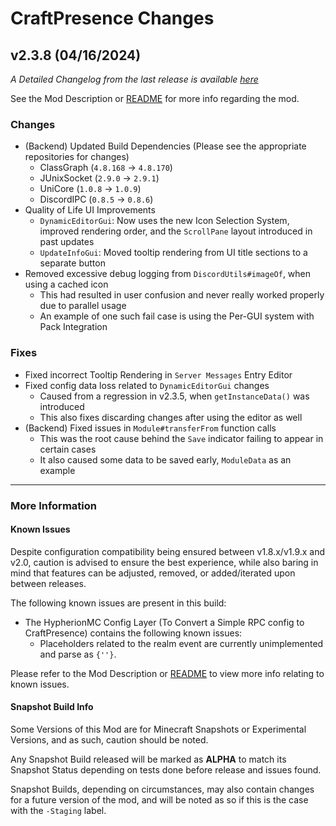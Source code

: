 # CraftPresence Changes

## v2.3.8 (04/16/2024)

_A Detailed Changelog from the last release is
available [here](https://gitlab.com/CDAGaming/CraftPresence/-/compare/release%2Fv2.3.7...release%2Fv2.3.8)_

See the Mod Description or [README](https://gitlab.com/CDAGaming/CraftPresence) for more info regarding the mod.

### Changes

* (Backend) Updated Build Dependencies (Please see the appropriate repositories for changes)
    * ClassGraph (`4.8.168` -> `4.8.170`)
    * JUnixSocket (`2.9.0` -> `2.9.1`)
    * UniCore (`1.0.8` -> `1.0.9`)
    * DiscordIPC (`0.8.5` -> `0.8.6`)
* Quality of Life UI Improvements
    * `DynamicEditorGui`: Now uses the new Icon Selection System, improved rendering order, and the `ScrollPane` layout
      introduced in past updates
    * `UpdateInfoGui`: Moved tooltip rendering from UI title sections to a separate button
* Removed excessive debug logging from `DiscordUtils#imageOf`, when using a cached icon
    * This had resulted in user confusion and never really worked properly due to parallel usage
    * An example of one such fail case is using the Per-GUI system with Pack Integration

### Fixes

* Fixed incorrect Tooltip Rendering in `Server Messages` Entry Editor
* Fixed config data loss related to `DynamicEditorGui` changes
    * Caused from a regression in v2.3.5, when `getInstanceData()` was introduced
    * This also fixes discarding changes after using the editor as well
* (Backend) Fixed issues in `Module#transferFrom` function calls
    * This was the root cause behind the `Save` indicator failing to appear in certain cases
    * It also caused some data to be saved early, `ModuleData` as an example

___

### More Information

#### Known Issues

Despite configuration compatibility being ensured between v1.8.x/v1.9.x and v2.0,
caution is advised to ensure the best experience, while also baring in mind that features can be adjusted, removed, or
added/iterated upon between releases.

The following known issues are present in this build:

* The HypherionMC Config Layer (To Convert a Simple RPC config to CraftPresence) contains the following known issues:
    * Placeholders related to the realm event are currently unimplemented and parse as `{''}`.

Please refer to the Mod Description or [README](https://gitlab.com/CDAGaming/CraftPresence) to view more info relating
to known issues.

#### Snapshot Build Info

Some Versions of this Mod are for Minecraft Snapshots or Experimental Versions, and as such, caution should be noted.

Any Snapshot Build released will be marked as **ALPHA** to match its Snapshot Status depending on tests done before
release
and issues found.

Snapshot Builds, depending on circumstances, may also contain changes for a future version of the mod, and will be noted
as so if this is the case with the `-Staging` label.
